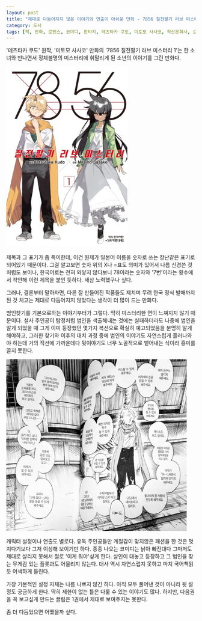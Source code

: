 ```yaml
---
layout: post
title: "제대로 다듬어지지 않은 이야기와 연출이 아쉬운 만화 - 7856 칠전팔기 러브 미스터리 1"
category: 도서
tags: [책, 만화, 로맨스, 코미디, 판타지, 테츠타카 쿠도, 미토모 사사코, 학산문화사, 오피니언 리더, 서평]
---
```


'테츠타카 쿠도' 원작,
'미토모 사사코' 만화의
'7856 칠전팔기 러브 미스터리 1'는
한 소녀와 만나면서 정체불명의 미스터리에 휘말리게 된 소년의 이야기를 그린 만화다.

![커버](/images/shichiha-gojuuroku-1-comic-book-h480.jpg)

제목과 그 표기가 좀 특이한데,
이건 원제가 일본어 이름을 숫자로 쓰는 장난같은 표기로 되어있기 때문이다.
그걸 알고보면 숫자 위의 X나 =표도 의미가 있어서 나름 신경쓴 것처럼도 보이나,
한국어로는 전혀 와닿지 않다보니 78이라는 숫자와 '7번'이라는 횟수에서 착안해 이런 제목을 붙인 듯하다.
새삼 노력했구나 싶다.

그러나, 결론부터 말하자면,
다른 잘 만들어진 작품들도 제치며 무려 한국 정식 발매까지 된 것 치고는
제대로 다듬어지지 않았다는 생각이 더 많이 드는 만화다.

범인찾기를 기본으로하는 이야기부터가 그렇다.
딱히 미스터리한 면이 느껴지지 않기 때문이다.
설사 주인공이 탐정처럼 범인을 색출해내는 것에는 실패하더라도
나중에 범인을 알게 되었을 때 그게 이미 등장했던 몇가지 복선으로 확실히 예고되었음을 분명히 알게해야하고,
그러한 찾기와 이후의 대치 과정 중에 범인의 이야기도 자연스럽게 흘러나와야 하는데
거의 직선에 가까운데다 뒷이야기도 너무 노골적으로 뱉어내는 식이라 흥미를 끌지 못한다.

![8p](/images/shichiha-gojuuroku-1-comic-book-p008.jpg)

캐릭터 설정이나 연출도 별로다.
유독 주인공들만 계절감이 맞지않은 패션을 한 것은 멋지다기보다 그저 이상해 보이기만 하다.
종종 나오는 코미디는 낡아 빠진대다 그마저도 제대로 살리지 못해서 절로 '이게 뭐야'싶게 한다.
살인이 대놓고 등장하고 그 범인을 찾는 무게감 있는 플롯과도 어울리지 않는다.
대사 역시 자연스럽지 못하고 마치 국어책읽듯 어색하게 들린다.

가장 기본적인 설정 자체는 나름 나쁘지 않긴 하다.
아직 모두 풀어낸 것이 아니라 뒷 설정도 궁금하게 한다.
딱히 제한이 없는 틀은 다룰 수 있는 이야기도 많다.
하지만, 다음권을 꼭 보고싶게 만드는 끌림은 1권에서 제대로 보여주지는 못한다.

좀 더 다듬었으면 어땠을까 싶다.
